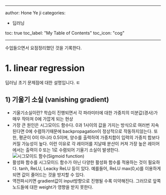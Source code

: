 
---
author: Hone Ye ji
categories: 
 - 딥러닝
 
toc: true
toc_label: "My Table of Contents"
toc_icon: "cog"

---

수업들으면서 요점정리했던 것을 기록한다.

# 1. linear regression

딥러닝 초기 문제점에 대한 설명입니다. ㅌ
## 1) 기울기 소실 (vanishing gradient) 
- 기울기소실이란? 학습이 진행되면서 각 파라미터에 대한 가중치의 미분값(경사)가 매우 작아져 0에 가깝게 되는 현상
- 가장 큰 원인은 시그모이드 함수다. 0과 1사이의 값을 가지는 방식으로 여러번 지속된다면 0에 수렴하기때문에 backpropagation이 정상적으로 작동하지않는다. 또한, 평균이 0이 아니라 0.5이며, 양수를 출력하여 가중치합이 입력의 가중치 합보다 커질 가능성이 높다. 이런 이유로 각 레이어를 지날때 분산이 커져 가장 높은 레이어에서는 출력이 0 또는 1로 수렴되어 기울기 소실이 발생한다.
![시그모이드 함수(Sigmoid function)](https://t1.daumcdn.net/cfile/tistory/99FC323D5DA6F5251D)
- 활성화 함수를 시그모이드 함수가 아닌 다양한 활성화 함수를 적용하는 것이 필요하다. tanh, ReLU, Leacky ReLU 등이 있다. 예를들어,  ReLU  max(0,x)를 이용하게 되면 값이 줄어드는 것을 방지할 수 있다. 
- 역전파시키면 gradient값이 input방향으로 진행될 수록 미약해진다. 그러므로 앞쪽 노드들에 대한 weight가 영향을 받지 못한다.
<!--stackedit_data:
eyJoaXN0b3J5IjpbNjU4MjgxMDExLC0xNTE1NzA4NTE2XX0=
-->